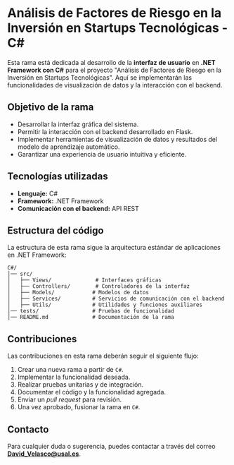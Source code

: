 # Análisis de Factores de Riesgo en la Inversión en Startups Tecnológicas - C#

Esta rama está dedicada al desarrollo de la **interfaz de usuario** en **.NET Framework con C#** para el proyecto "Análisis de Factores de Riesgo en la Inversión en Startups Tecnológicas". Aquí se implementarán las funcionalidades de visualización de datos y la interacción con el backend.

## Objetivo de la rama

- Desarrollar la interfaz gráfica del sistema.
- Permitir la interacción con el backend desarrollado en Flask.
- Implementar herramientas de visualización de datos y resultados del modelo de aprendizaje automático.
- Garantizar una experiencia de usuario intuitiva y eficiente.

## Tecnologías utilizadas

- **Lenguaje:** C#
- **Framework:** .NET Framework
- **Comunicación con el backend:** API REST

## Estructura del código

La estructura de esta rama sigue la arquitectura estándar de aplicaciones en .NET Framework:

```
C#/
│── src/
│   ├── Views/              # Interfaces gráficas
│   ├── Controllers/        # Controladores de la interfaz
│   ├── Models/            # Modelos de datos
│   ├── Services/          # Servicios de comunicación con el backend
│   ├── Utils/             # Utilidades y funciones auxiliares
│── tests/                 # Pruebas de funcionalidad
│── README.md              # Documentación de la rama
```

## Contribuciones

Las contribuciones en esta rama deberán seguir el siguiente flujo:

1. Crear una nueva rama a partir de `C#`.
2. Implementar la funcionalidad deseada.
3. Realizar pruebas unitarias y de integración.
4. Documentar el código y la funcionalidad agregada.
5. Enviar un *pull request* para revisión.
6. Una vez aprobado, fusionar la rama en `C#`.

## Contacto
Para cualquier duda o sugerencia, puedes contactar a través del correo **David_Velasco@usal.es**.
